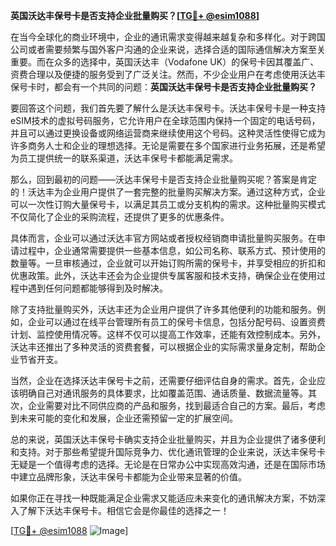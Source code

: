 **英国沃达丰保号卡是否支持企业批量购买？[[TG💪+ @esim1088](https://t.me/s/esim1088)]**

在当今全球化的商业环境中，企业的通讯需求变得越来越复杂和多样化。对于跨国公司或者需要频繁与国外客户沟通的企业来说，选择合适的国际通信解决方案至关重要。而在众多的选择中，英国沃达丰（Vodafone UK）的保号卡因其覆盖广、资费合理以及便捷的服务受到了广泛关注。然而，不少企业用户在考虑使用沃达丰保号卡时，都会有一个共同的问题：**英国沃达丰保号卡是否支持企业批量购买？**

要回答这个问题，我们首先要了解什么是沃达丰保号卡。沃达丰保号卡是一种支持eSIM技术的虚拟号码服务，它允许用户在全球范围内保持一个固定的电话号码，并且可以通过更换设备或网络运营商来继续使用这个号码。这种灵活性使得它成为许多商务人士和企业的理想选择。无论是需要在多个国家进行业务拓展，还是希望为员工提供统一的联系渠道，沃达丰保号卡都能满足需求。

那么，回到最初的问题——沃达丰保号卡是否支持企业批量购买呢？答案是肯定的！沃达丰为企业用户提供了一套完整的批量购买解决方案。通过这种方式，企业可以一次性订购大量保号卡，以满足其员工或分支机构的需求。这种批量购买模式不仅简化了企业的采购流程，还提供了更多的优惠条件。

具体而言，企业可以通过沃达丰官方网站或者授权经销商申请批量购买服务。在申请过程中，企业通常需要提供一些基本信息，如公司名称、联系方式、预计使用的数量等。一旦审核通过，企业就可以开始订购所需的保号卡，并享受相应的折扣和优惠政策。此外，沃达丰还会为企业提供专属客服和技术支持，确保企业在使用过程中遇到任何问题都能够得到及时解决。

除了支持批量购买外，沃达丰还为企业用户提供了许多其他便利的功能和服务。例如，企业可以通过在线平台管理所有员工的保号卡信息，包括分配号码、设置资费计划、监控使用情况等。这样不仅可以提高工作效率，还能有效控制成本。另外，沃达丰还推出了多种灵活的资费套餐，可以根据企业的实际需求量身定制，帮助企业节省开支。

当然，企业在选择沃达丰保号卡之前，还需要仔细评估自身的需求。首先，企业应该明确自己对通讯服务的具体要求，比如覆盖范围、通话质量、数据流量等。其次，企业需要对比不同供应商的产品和服务，找到最适合自己的方案。最后，考虑到未来可能的变化和发展，企业还需预留一定的扩展空间。

总的来说，英国沃达丰保号卡确实支持企业批量购买，并且为企业提供了诸多便利和支持。对于那些希望提升国际竞争力、优化通讯管理的企业来说，沃达丰保号卡无疑是一个值得考虑的选择。无论是在日常办公中实现高效沟通，还是在国际市场中建立品牌形象，沃达丰保号卡都能为企业带来显著的价值。

如果你正在寻找一种既能满足企业需求又能适应未来变化的通讯解决方案，不妨深入了解下沃达丰保号卡。相信它会是你最佳的选择之一！

[[TG💪+ @esim1088](https://t.me/s/esim1088) ![Image](https://i.postimg.cc/4NQfJmqS/Snipaste-2025-05-13-00-14-12.png)]